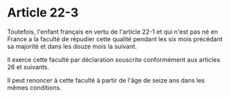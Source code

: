 # Article 22-3

Toutefois, l'enfant français en vertu de l'article 22-1 et qui n'est pas né en France a la faculté de répudier cette qualité pendant les six mois précédant sa majorité et dans les douze mois la suivant.

Il exerce cette faculté par déclaration souscrite conformément aux articles 26 et suivants.

Il peut renoncer à cette faculté à partir de l'âge de seize ans dans les mêmes conditions.
